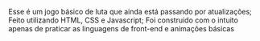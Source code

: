 Esse é um jogo básico de luta que ainda está passando por atualizações; Feito utilizando HTML, CSS e Javascript; Foi construido com o intuito apenas de praticar as linguagens de front-end e animações básicas
